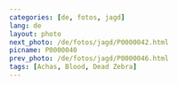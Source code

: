 ```yaml
---
categories: [de, fotos, jagd]
lang: de
layout: photo
next_photo: /de/fotos/jagd/P0000042.html
picname: P0000040
prev_photo: /de/fotos/jagd/P0000046.html
tags: [Achas, Blood, Dead Zebra]
---
```

